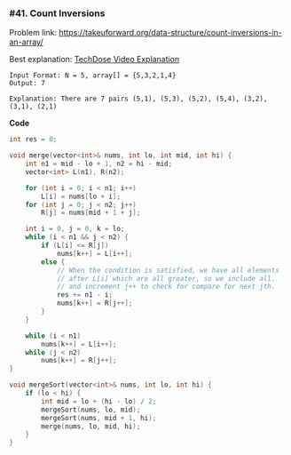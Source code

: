 ### #41. Count Inversions

Problem link: https://takeuforward.org/data-structure/count-inversions-in-an-array/

Best explanation: [TechDose Video Explanation](https://www.youtube.com/watch?v=owZhw-A0yWE&ab_channel=TECHDOSE)

```
Input Format: N = 5, array[] = {5,3,2,1,4}
Output: 7

Explanation: There are 7 pairs (5,1), (5,3), (5,2), (5,4), (3,2), (3,1), (2,1)
```


**Code**
```cpp
int res = 0;

void merge(vector<int>& nums, int lo, int mid, int hi) {
    int n1 = mid - lo + 1, n2 = hi - mid;
    vector<int> L(n1), R(n2);

    for (int i = 0; i < n1; i++)
        L[i] = nums[lo + i];
    for (int j = 0; j < n2; j++)
        R[j] = nums[mid + 1 + j];

    int i = 0, j = 0, k = lo;
    while (i < n1 && j < n2) {
        if (L[i] <= R[j])
            nums[k++] = L[i++];
        else {
            // When the condition is satisfied, we have all elements 
            // after L[i] which are all greater, so we include all.
            // and increment j++ to check for compare for next jth.
            res += n1 - i; 
            nums[k++] = R[j++];
        }
    }

    while (i < n1)
        nums[k++] = L[i++];
    while (j < n2)
        nums[k++] = R[j++];
}

void mergeSort(vector<int>& nums, int lo, int hi) {
    if (lo < hi) {
        int mid = lo + (hi - lo) / 2;
        mergeSort(nums, lo, mid);
        mergeSort(nums, mid + 1, hi);
        merge(nums, lo, mid, hi);
    }
}
```

